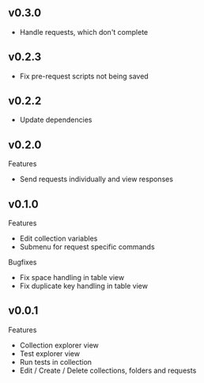 ## v0.3.0

- Handle requests, which don't complete

## v0.2.3

- Fix pre-request scripts not being saved

## v0.2.2

- Update dependencies

## v0.2.0

Features

- Send requests individually and view responses

## v0.1.0

Features

- Edit collection variables
- Submenu for request specific commands

Bugfixes

- Fix space handling in table view
- Fix duplicate key handling in table view

## v0.0.1

Features

- Collection explorer view
- Test explorer view
- Run tests in collection
- Edit / Create / Delete collections, folders and requests
